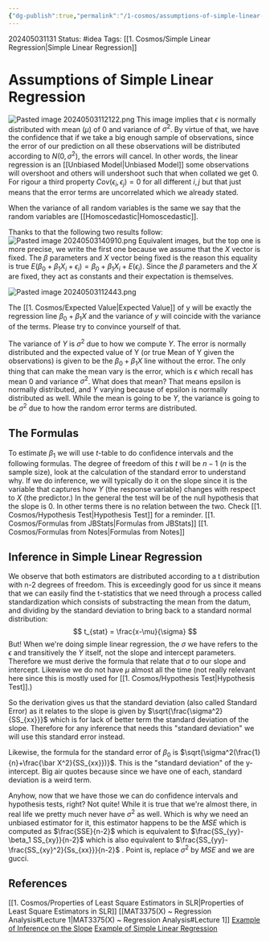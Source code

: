 ```yaml
---
{"dg-publish":true,"permalink":"/1-cosmos/assumptions-of-simple-linear-regression/","created":"2024-08-31T23:47:13.678-04:00","updated":"2024-06-06T13:52:25.322-04:00"}
---
```


 
 202405031131
Status: #idea
Tags: [[1. Cosmos/Simple Linear Regression\|Simple Linear Regression]]
# Assumptions of Simple Linear Regression
![Pasted image 20240503112122.png](/img/user/3.%20Black%20Holes/Files/Pasted%20image%2020240503112122.png)
This image implies that $\epsilon$ is normally distributed with mean ($\mu$) of 0 and variance of $\sigma^2$. By virtue of that, we have the confidence that if we take a big enough sample of observations, since the error of our prediction on all these observations will be distributed according to $N(0, \sigma^2)$, the errors will cancel. In other words, the linear regression is an [[Unbiased Model\|Unbiased Model]] some observations will overshoot and others will undershoot such that when collated we get 0. For rigour a third property $Cov(\epsilon_i, \epsilon_j) =0$ for all different $i,j$ but that just means that the error terms are uncorrelated which we already stated.

When the variance of all random variables is the same we say that the random variables are [[Homoscedastic\|Homoscedastic]].

Thanks to that the following two results follow:
![Pasted image 20240503140910.png](/img/user/3.%20Black%20Holes/Files/Pasted%20image%2020240503140910.png)
Equivalent images, but the top one is more precise, we write the first one because we assume that the $X$ vector is fixed. The $\beta$ parameters and $X$ vector being fixed is the reason this equality is true $E(\beta_0+ \beta_1 X_i + \epsilon_i) = \beta_0 + \beta_1 X_i + E(\epsilon_i)$. Since the $\beta$ parameters and the $X$ are fixed, they act as constants and their expectation is themselves.

![Pasted image 20240503112443.png](/img/user/3.%20Black%20Holes/Files/Pasted%20image%2020240503112443.png)

The [[1. Cosmos/Expected Value\|Expected Value]] of y will be exactly the regression line $\beta_0+\beta_1X$ and the variance of $y$ will coincide with the variance of the terms. Please try to convince yourself of that.

The variance of $Y$ is $\sigma^2$ due to how we compute $Y$. The error is normally distributed and the expected value of Y (or true Mean of Y given the observations) is given to be the $\beta_0+\beta_1 X$ line without the error. The only thing that can make the mean vary is the error, which is $\epsilon$ which recall has mean $0$ and variance $\sigma^2$. What does that mean? That means epsilon is normally distributed, and $Y$ varying because of epsilon is normally distributed as well. While the mean is going to be $Y$, the variance is going to be $\sigma^2$ due to how the random error terms are distributed.

## The Formulas
To estimate $\beta_1$ we will use $t$-table to do confidence intervals and the following formulas. The degree of freedom of this $t$ will be $n-1$ ($n$ is the sample size), look at the calculation of the standard error to understand why. If we do inference, we will typically do it on the slope since it is the variable that captures how $Y$ (the response variable) changes with respect to $X$ (the predictor.) In the general the test will be of the null hypothesis that the slope is 0. In other terms there is no relation between the two. Check [[1. Cosmos/Hypothesis Test\|Hypothesis Test]] for a reminder.
[[1. Cosmos/Formulas from JBStats\|Formulas from JBStats]]
[[1. Cosmos/Formulas from Notes\|Formulas from Notes]]

## Inference in Simple Linear Regression
We observe that both estimators are distributed according to a t distribution with n-2 degrees of freedom. This is exceedingly good for us since it means that we can easily find the t-statistics that we need through a process called standardization which consists of substracting the mean from the datum, and dividing by the standard deviation to bring back to a standard normal distribution:
$$
t_{stat} = \frac{x-\mu}{\sigma}
$$
But! When we're doing simple linear regression, the $\sigma$ we have refers to the $\epsilon$ and transitively the $Y$ itself, not the slope and intercept parameters. Therefore we must derive the formula that relate that $\sigma$ to our slope and intercept. Likewise we do not have $\mu$ almost all the time (not really relevant here since this is mostly used for [[1. Cosmos/Hypothesis Test\|Hypothesis Test]].)

So the derivation gives us that the standard deviation (also called Standard Error) as it relates to the slope is given by $\sqrt{\frac{\sigma^2}{SS_{xx}}}$ which is for lack of better term the standard deviation of the slope. Therefore for any inference that needs this "standard deviation" we will use this standard error instead.

Likewise, the formula for the standard error of $\beta_0$ is $\sqrt{\sigma^2(\frac{1}{n}+\frac{\bar X^2}{SS_{xx}})}$. This is the "standard deviation" of the y-intercept. Big air quotes because since we have one of each, standard deviation is a weird term.

Anyhow, now that we have those we can do confidence intervals and hypothesis tests, right? Not quite! While it is true that we're almost there, in real life we pretty much never have $\sigma^2$ as well. Which is why we need an unbiased estimator for it, this estimator happens to be the $MSE$ which is computed as $\frac{SSE}{n-2}$ which is equivalent to $\frac{SS_{yy}-\beta_1 SS_{xy}}{n-2}$ which is also equivalent to $\frac{SS_{yy}-\frac{SS_{xy}^2}{Ss_{xx}}}{n-2}$ . Point is, replace $\sigma^2$ by $MSE$ and we are gucci.  
## References
[[1. Cosmos/Properties of Least Square Estimators in SLR\|Properties of Least Square Estimators in SLR]]
[[MAT3375(X) ~ Regression Analysis#Lecture 1\|MAT3375(X) ~ Regression Analysis#Lecture 1]]
[Example of Inference on the Slope](https://www.youtube.com/watch?v=nk_0RcHI-vo&list=PLvxOuBpazmsND0vmkP1ECjTloiVz-pXla&index=7)
[Example of Simple Linear Regression](https://www.youtube.com/watch?v=xIDjj6ZyFuw&list=PLvxOuBpazmsND0vmkP1ECjTloiVz-pXla&index=8)